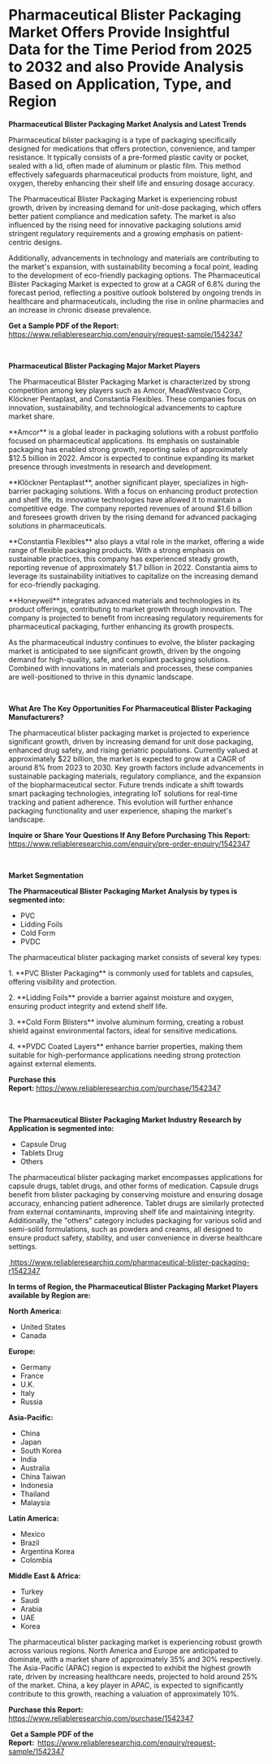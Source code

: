 <p><h1>Pharmaceutical Blister Packaging Market Offers Provide Insightful Data for the Time Period from 2025 to 2032 and also Provide Analysis Based on Application, Type, and Region</h1></p><p><strong>Pharmaceutical Blister Packaging Market Analysis and Latest Trends</strong></p>
<p><p>Pharmaceutical blister packaging is a type of packaging specifically designed for medications that offers protection, convenience, and tamper resistance. It typically consists of a pre-formed plastic cavity or pocket, sealed with a lid, often made of aluminum or plastic film. This method effectively safeguards pharmaceutical products from moisture, light, and oxygen, thereby enhancing their shelf life and ensuring dosage accuracy.</p><p>The Pharmaceutical Blister Packaging Market is experiencing robust growth, driven by increasing demand for unit-dose packaging, which offers better patient compliance and medication safety. The market is also influenced by the rising need for innovative packaging solutions amid stringent regulatory requirements and a growing emphasis on patient-centric designs. </p><p>Additionally, advancements in technology and materials are contributing to the market's expansion, with sustainability becoming a focal point, leading to the development of eco-friendly packaging options. The Pharmaceutical Blister Packaging Market is expected to grow at a CAGR of 6.8% during the forecast period, reflecting a positive outlook bolstered by ongoing trends in healthcare and pharmaceuticals, including the rise in online pharmacies and an increase in chronic disease prevalence.</p></p>
<p><strong>Get a Sample PDF of the Report:&nbsp;</strong> <a href="https://www.reliableresearchiq.com/enquiry/request-sample/1542347?utm_campaign=3220&utm_medium=2&utm_source=Github&utm_content=ia&utm_term=12042025&utm_id=pharmaceutical-blister-packaging">https://www.reliableresearchiq.com/enquiry/request-sample/1542347</a></p>
<p>&nbsp;</p>
<p><strong>Pharmaceutical Blister Packaging Major Market Players</strong></p>
<p><p>The Pharmaceutical Blister Packaging Market is characterized by strong competition among key players such as Amcor, MeadWestvaco Corp, Klöckner Pentaplast, and Constantia Flexibles. These companies focus on innovation, sustainability, and technological advancements to capture market share.</p><p>**Amcor** is a global leader in packaging solutions with a robust portfolio focused on pharmaceutical applications. Its emphasis on sustainable packaging has enabled strong growth, reporting sales of approximately $12.5 billion in 2022. Amcor is expected to continue expanding its market presence through investments in research and development.</p><p>**Klöckner Pentaplast**, another significant player, specializes in high-barrier packaging solutions. With a focus on enhancing product protection and shelf life, its innovative technologies have allowed it to maintain a competitive edge. The company reported revenues of around $1.6 billion and foresees growth driven by the rising demand for advanced packaging solutions in pharmaceuticals.</p><p>**Constantia Flexibles** also plays a vital role in the market, offering a wide range of flexible packaging products. With a strong emphasis on sustainable practices, this company has experienced steady growth, reporting revenue of approximately $1.7 billion in 2022. Constantia aims to leverage its sustainability initiatives to capitalize on the increasing demand for eco-friendly packaging.</p><p>**Honeywell** integrates advanced materials and technologies in its product offerings, contributing to market growth through innovation. The company is projected to benefit from increasing regulatory requirements for pharmaceutical packaging, further enhancing its growth prospects.</p><p>As the pharmaceutical industry continues to evolve, the blister packaging market is anticipated to see significant growth, driven by the ongoing demand for high-quality, safe, and compliant packaging solutions. Combined with innovations in materials and processes, these companies are well-positioned to thrive in this dynamic landscape.</p></p>
<p>&nbsp;</p>
<p><strong>What Are The Key Opportunities For Pharmaceutical Blister Packaging Manufacturers?</strong></p>
<p><p>The pharmaceutical blister packaging market is projected to experience significant growth, driven by increasing demand for unit dose packaging, enhanced drug safety, and rising geriatric populations. Currently valued at approximately $22 billion, the market is expected to grow at a CAGR of around 8% from 2023 to 2030. Key growth factors include advancements in sustainable packaging materials, regulatory compliance, and the expansion of the biopharmaceutical sector. Future trends indicate a shift towards smart packaging technologies, integrating IoT solutions for real-time tracking and patient adherence. This evolution will further enhance packaging functionality and user experience, shaping the market's landscape.</p></p>
<p><strong>Inquire or Share Your Questions If Any Before Purchasing This Report:</strong> <a href="https://www.reliableresearchiq.com/enquiry/pre-order-enquiry/1542347?utm_campaign=3220&utm_medium=2&utm_source=Github&utm_content=ia&utm_term=12042025&utm_id=pharmaceutical-blister-packaging">https://www.reliableresearchiq.com/enquiry/pre-order-enquiry/1542347</a></p>
<p>&nbsp;</p>
<p><strong>Market Segmentation</strong></p>
<p><strong>The Pharmaceutical Blister Packaging Market Analysis by types is segmented into:</strong></p>
<p><ul><li>PVC</li><li>Lidding Foils</li><li>Cold Form</li><li>PVDC</li></ul></p>
<p><p>The pharmaceutical blister packaging market consists of several key types: </p><p>1. **PVC Blister Packaging** is commonly used for tablets and capsules, offering visibility and protection.</p><p>2. **Lidding Foils** provide a barrier against moisture and oxygen, ensuring product integrity and extend shelf life.</p><p>3. **Cold Form Blisters** involve aluminum forming, creating a robust shield against environmental factors, ideal for sensitive medications.</p><p>4. **PVDC Coated Layers** enhance barrier properties, making them suitable for high-performance applications needing strong protection against external elements.</p></p>
<p><strong>Purchase this Report:&nbsp;</strong><a href="https://www.reliableresearchiq.com/purchase/1542347?utm_campaign=3220&utm_medium=2&utm_source=Github&utm_content=ia&utm_term=12042025&utm_id=pharmaceutical-blister-packaging">https://www.reliableresearchiq.com/purchase/1542347</a></p>
<p>&nbsp;</p>
<p><strong>The Pharmaceutical Blister Packaging Market Industry Research by Application is segmented into:</strong></p>
<p><ul><li>Capsule Drug</li><li>Tablets Drug</li><li>Others</li></ul></p>
<p><p>The pharmaceutical blister packaging market encompasses applications for capsule drugs, tablet drugs, and other forms of medication. Capsule drugs benefit from blister packaging by conserving moisture and ensuring dosage accuracy, enhancing patient adherence. Tablet drugs are similarly protected from external contaminants, improving shelf life and maintaining integrity. Additionally, the "others" category includes packaging for various solid and semi-solid formulations, such as powders and creams, all designed to ensure product safety, stability, and user convenience in diverse healthcare settings.</p></p>
<p><a href="https://www.reliableresearchiq.com/pharmaceutical-blister-packaging-r1542347?utm_campaign=3220&utm_medium=2&utm_source=Github&utm_content=ia&utm_term=12042025&utm_id=pharmaceutical-blister-packaging">&nbsp;https://www.reliableresearchiq.com/pharmaceutical-blister-packaging-r1542347</a></p>
<p><strong>In terms of Region, the Pharmaceutical Blister Packaging Market Players available by Region are:</strong></p>
<p>
    <p> <strong> North America: </strong>
        <ul>
            <li>United States</li>
            <li>Canada</li>
        </ul>
        </p> 
    <p> <strong> Europe: </strong>
        <ul>
            <li>Germany</li>
            <li>France</li>
            <li>U.K.</li>
            <li>Italy</li>
            <li>Russia</li>
        </ul>
        </p> 
    <p> <strong> Asia-Pacific: </strong>
        <ul>
            <li>China</li>
            <li>Japan</li>
            <li>South Korea</li>
            <li>India</li>
            <li>Australia</li>
            <li>China Taiwan</li>
            <li>Indonesia</li>
            <li>Thailand</li>
            <li>Malaysia</li>
        </ul>
        </p> 
    <p> <strong> Latin America: </strong>
        <ul>
            <li>Mexico</li>
            <li>Brazil</li>
            <li>Argentina Korea</li>
            <li>Colombia</li>
        </ul>
        </p> 
    <p> <strong> Middle East & Africa: </strong>
        <ul>
            <li>Turkey</li>
            <li>Saudi</li>
            <li>Arabia</li>
            <li>UAE</li>
            <li>Korea</li>
        </ul>
    </p>
    </p>
<p><p>The pharmaceutical blister packaging market is experiencing robust growth across various regions. North America and Europe are anticipated to dominate, with a market share of approximately 35% and 30% respectively. The Asia-Pacific (APAC) region is expected to exhibit the highest growth rate, driven by increasing healthcare needs, projected to hold around 25% of the market. China, a key player in APAC, is expected to significantly contribute to this growth, reaching a valuation of approximately 10%.</p></p>
<p><strong>Purchase this Report: </strong><a href="https://www.reliableresearchiq.com/purchase/1542347?utm_campaign=3220&utm_medium=2&utm_source=Github&utm_content=ia&utm_term=12042025&utm_id=pharmaceutical-blister-packaging">https://www.reliableresearchiq.com/purchase/1542347</a></p>
<p>&nbsp;<strong>Get a Sample PDF of the Report:&nbsp;&nbsp;</strong><a href="https://www.reliableresearchiq.com/enquiry/request-sample/1542347?utm_campaign=3220&utm_medium=2&utm_source=Github&utm_content=ia&utm_term=12042025&utm_id=pharmaceutical-blister-packaging">https://www.reliableresearchiq.com/enquiry/request-sample/1542347</a></p>
<p><strong></strong></p>
<p><p></p><p></p><p></p></p>